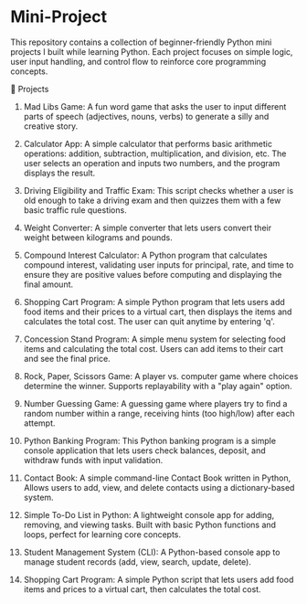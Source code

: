 # Mini-Project
This repository contains a collection of beginner-friendly Python mini projects I built while learning Python. Each project focuses on simple logic, user input handling, and control flow to reinforce core programming concepts.

📁 Projects
1. Mad Libs Game:
A fun word game that asks the user to input different parts of speech (adjectives, nouns, verbs) to generate a silly and creative story.

2. Calculator App:
A simple calculator that performs basic arithmetic operations: addition, subtraction, multiplication, and division, etc. The user selects an operation and inputs two numbers, and the program displays the result.

3. Driving Eligibility and Traffic Exam:
This script checks whether a user is old enough to take a driving exam and then quizzes them with a few basic traffic rule questions.

4. Weight Converter:
A simple converter that lets users convert their weight between kilograms and pounds.

5. Compound Interest Calculator:
A Python program that calculates compound interest, validating user inputs for principal, rate, and time to ensure they are positive values before computing and displaying the final amount.

6. Shopping Cart Program:
A simple Python program that lets users add food items and their prices to a virtual cart, then displays the items and calculates the total cost. The user can quit anytime by entering 'q'.

7. Concession Stand Program:
A simple menu system for selecting food items and calculating the total cost. Users can add items to their cart and see the final price.

8. Rock, Paper, Scissors Game:
A player vs. computer game where choices determine the winner. Supports replayability with a "play again" option.

9. Number Guessing Game:
A guessing game where players try to find a random number within a range, receiving hints (too high/low) after each attempt.

10. Python Banking Program:
This Python banking program is a simple console application that lets users check balances, deposit, and withdraw funds with input validation.

11. Contact Book:
A simple command-line Contact Book written in Python, Allows users to add, view, and delete contacts using a dictionary-based system.
12. Simple To-Do List in Python:
A lightweight console app for adding, removing, and viewing tasks. Built with basic Python functions and loops, perfect for learning core concepts.
13. Student Management System (CLI):
A Python-based console app to manage student records (add, view, search, update, delete).
14. Shopping Cart Program:
A simple Python script that lets users add food items and prices to a virtual cart, then calculates the total cost.
